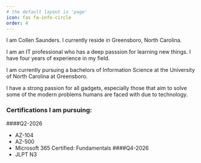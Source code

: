 ```yaml
---
# the default layout is 'page'
icon: fas fa-info-circle
order: 4
---
```


I am Collen Saunders. I currently reside in Greensboro, North Carolina. 

I am an IT professional who has a deep passsion for learning new things. I have four years of experience in my field. 

I am currently pursuing a bachelors of Information Science at the University of North Carolina at Greensboro. 

I have a strong passion for all gadgets, especially those that aim to solve some of the modern problems humans are faced with due to technology. 

### Certifications I am pursuing: 

####Q2-2026
- AZ-104 
- AZ-500
- Microsoft 365 Certified: Fundamentals
####Q4-2026
- JLPT N3
